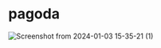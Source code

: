 # pagoda

![Screenshot from 2024-01-03 15-35-21 (1)](https://github.com/Vokhanh12/pagoda_online_moblie/assets/36543564/80be8968-b258-42d1-8af1-d014274e2870)
